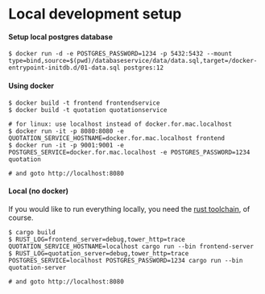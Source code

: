 # Local development setup

#### Setup local postgres database

```
$ docker run -d -e POSTGRES_PASSWORD=1234 -p 5432:5432 --mount type=bind,source=$(pwd)/databaseservice/data/data.sql,target=/docker-entrypoint-initdb.d/01-data.sql postgres:12
```

#### Using docker

```shell
$ docker build -t frontend frontendservice
$ docker build -t quotation quotationservice

# for linux: use localhost instead of docker.for.mac.localhost
$ docker run -it -p 8080:8080 -e QUOTATION_SERVICE_HOSTNAME=docker.for.mac.localhost frontend
$ docker run -it -p 9001:9001 -e POSTGRES_SERVICE=docker.for.mac.localhost -e POSTGRES_PASSWORD=1234 quotation

# and goto http://localhost:8080
```

#### Local (no docker)

If you would like to run everything locally, you need the
[rust toolchain](https://rustup.rs/), of course.

```shell
$ cargo build
$ RUST_LOG=frontend_server=debug,tower_http=trace QUOTATION_SERVICE_HOSTNAME=localhost cargo run --bin frontend-server
$ RUST_LOG=quotation_server=debug,tower_http=trace POSTGRES_SERVICE=localhost POSTGRES_PASSWORD=1234 cargo run --bin quotation-server

# and goto http://localhost:8080
```
